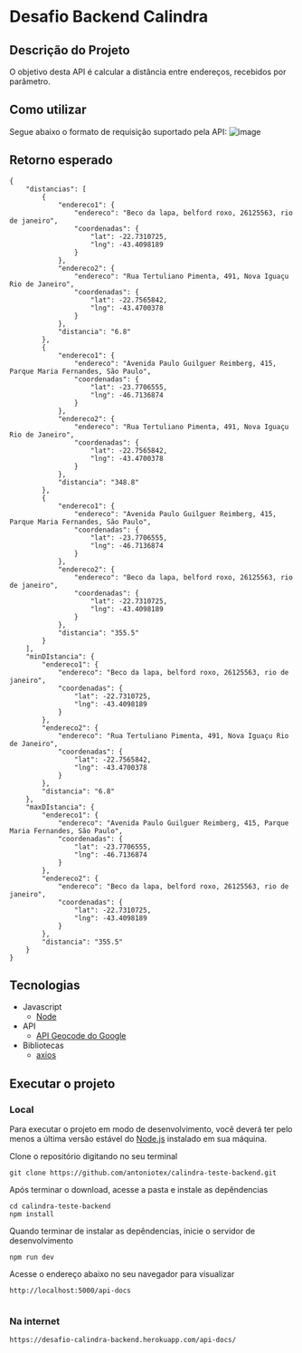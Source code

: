 # Desafio Backend Calindra

## Descrição do Projeto
O objetivo desta API é calcular a distância entre endereços, recebidos por parâmetro.

## Como utilizar
Segue abaixo o formato de requisição suportado pela API:
![image](https://user-images.githubusercontent.com/26071112/102423083-f297e180-3fe6-11eb-9e95-6b7101bd872d.png)

## Retorno esperado
```
{
    "distancias": [
        {
            "endereco1": {
                "endereco": "Beco da lapa, belford roxo, 26125563, rio de janeiro",
                "coordenadas": {
                    "lat": -22.7310725,
                    "lng": -43.4098189
                }
            },
            "endereco2": {
                "endereco": "Rua Tertuliano Pimenta, 491, Nova Iguaçu Rio de Janeiro",
                "coordenadas": {
                    "lat": -22.7565842,
                    "lng": -43.4700378
                }
            },
            "distancia": "6.8"
        },
        {
            "endereco1": {
                "endereco": "Avenida Paulo Guilguer Reimberg, 415, Parque Maria Fernandes, São Paulo",
                "coordenadas": {
                    "lat": -23.7706555,
                    "lng": -46.7136874
                }
            },
            "endereco2": {
                "endereco": "Rua Tertuliano Pimenta, 491, Nova Iguaçu Rio de Janeiro",
                "coordenadas": {
                    "lat": -22.7565842,
                    "lng": -43.4700378
                }
            },
            "distancia": "348.8"
        },
        {
            "endereco1": {
                "endereco": "Avenida Paulo Guilguer Reimberg, 415, Parque Maria Fernandes, São Paulo",
                "coordenadas": {
                    "lat": -23.7706555,
                    "lng": -46.7136874
                }
            },
            "endereco2": {
                "endereco": "Beco da lapa, belford roxo, 26125563, rio de janeiro",
                "coordenadas": {
                    "lat": -22.7310725,
                    "lng": -43.4098189
                }
            },
            "distancia": "355.5"
        }
    ],
    "minDIstancia": {
        "endereco1": {
            "endereco": "Beco da lapa, belford roxo, 26125563, rio de janeiro",
            "coordenadas": {
                "lat": -22.7310725,
                "lng": -43.4098189
            }
        },
        "endereco2": {
            "endereco": "Rua Tertuliano Pimenta, 491, Nova Iguaçu Rio de Janeiro",
            "coordenadas": {
                "lat": -22.7565842,
                "lng": -43.4700378
            }
        },
        "distancia": "6.8"
    },
    "maxDIstancia": {
        "endereco1": {
            "endereco": "Avenida Paulo Guilguer Reimberg, 415, Parque Maria Fernandes, São Paulo",
            "coordenadas": {
                "lat": -23.7706555,
                "lng": -46.7136874
            }
        },
        "endereco2": {
            "endereco": "Beco da lapa, belford roxo, 26125563, rio de janeiro",
            "coordenadas": {
                "lat": -22.7310725,
                "lng": -43.4098189
            }
        },
        "distancia": "355.5"
    }
}
``` 

## Tecnologias
+ Javascript
    + [Node](https://nodejs.org/en/)
+ API
    + [API Geocode do Google](https://developers.google.com/maps/documentation/geocoding/start)
+ Bibliotecas
    + [axios](https://github.com/axios/axios)

## Executar o projeto
### Local
Para executar o projeto em modo de desenvolvimento, você deverá ter pelo menos a última versão estável do [Node.js](https://nodejs.org/en/download/) instalado em sua máquina.

Clone o repositório digitando no seu terminal
```
git clone https://github.com/antoniotex/calindra-teste-backend.git
```

Após terminar o download, acesse a pasta e instale as depêndencias
```
cd calindra-teste-backend
npm install
```

Quando terminar de instalar as depêndencias, inicie o servidor de desenvolvimento
```
npm run dev
```
Acesse o endereço abaixo no seu navegador para visualizar
```
http://localhost:5000/api-docs


```

### Na internet
```
https://desafio-calindra-backend.herokuapp.com/api-docs/
``` 

